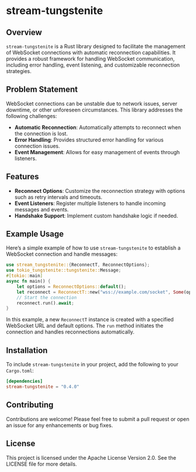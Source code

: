 # stream-tungstenite

## Overview

`stream-tungstenite` is a Rust library designed to facilitate the management of WebSocket connections with automatic reconnection capabilities. It provides a robust framework for handling WebSocket communication, including error handling, event listening, and customizable reconnection strategies.

## Problem Statement

WebSocket connections can be unstable due to network issues, server downtime, or other unforeseen circumstances. This library addresses the following challenges:

- **Automatic Reconnection**: Automatically attempts to reconnect when the connection is lost.
- **Error Handling**: Provides structured error handling for various connection issues.
- **Event Management**: Allows for easy management of events through listeners.

## Features

- **Reconnect Options**: Customize the reconnection strategy with options such as retry intervals and timeouts.
- **Event Listeners**: Register multiple listeners to handle incoming messages and events.
- **Handshake Support**: Implement custom handshake logic if needed.

## Example Usage

Here’s a simple example of how to use `stream-tungstenite` to establish a WebSocket connection and handle messages:

```rust
use stream_tungstenite::{ReconnectT, ReconnectOptions};
use tokio_tungstenite::tungstenite::Message;
#[tokio::main]
async fn main() {
    let options = ReconnectOptions::default();
    let reconnect = ReconnectT::new("wss://example.com/socket", Some(options));
    // Start the connection
    reconnect.run().await;
}
```

In this example, a new `ReconnectT` instance is created with a specified WebSocket URL and default options. The `run` method initiates the connection and handles reconnections automatically.

## Installation

To include `stream-tungstenite` in your project, add the following to your `Cargo.toml`:

```toml
[dependencies]
stream-tungstenite = "0.4.0"
```

## Contributing

Contributions are welcome! Please feel free to submit a pull request or open an issue for any enhancements or bug fixes.

## License

This project is licensed under the Apache License Version 2.0. See the LICENSE file for more details.
